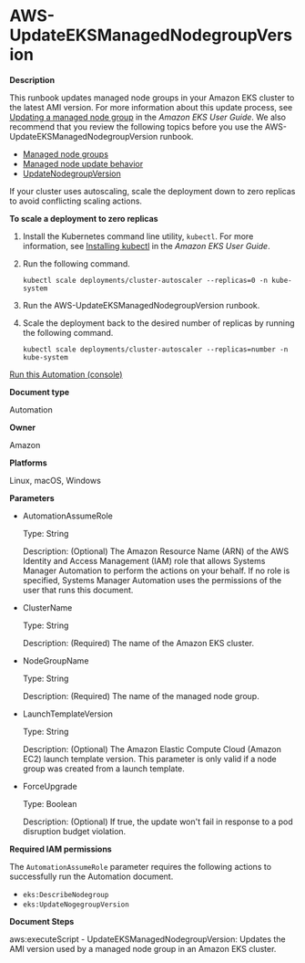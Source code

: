 # AWS\-UpdateEKSManagedNodegroupVersion<a name="automation-aws-updateeksmanagednodegroupversion"></a>

**Description**

This runbook updates managed node groups in your Amazon EKS cluster to the latest AMI version\. For more information about this update process, see [Updating a managed node group](https://docs.aws.amazon.com/eks/latest/userguide/update-managed-node-group.html) in the *Amazon EKS User Guide*\. We also recommend that you review the following topics before you use the AWS\-UpdateEKSManagedNodegroupVersion runbook\.
+ [Managed node groups](https://docs.aws.amazon.com/eks/latest/userguide/managed-node-groups.html)
+ [Managed node update behavior](https://docs.aws.amazon.com/eks/latest/userguide/managed-node-update-behavior.html)
+ [UpdateNodegroupVersion](https://docs.aws.amazon.com/eks/latest/APIReference/;API_UpdateNodegroupVersion.html)

If your cluster uses autoscaling, scale the deployment down to zero replicas to avoid conflicting scaling actions\. 

**To scale a deployment to zero replicas**

1. Install the Kubernetes command line utility, `kubectl`\. For more information, see [Installing kubectl](https://docs.aws.amazon.com/eks/latest/userguide/install-kubectl.html) in the *Amazon EKS User Guide*\.

1. Run the following command\.

   ```
   kubectl scale deployments/cluster-autoscaler --replicas=0 -n kube-system
   ```

1. Run the AWS\-UpdateEKSManagedNodegroupVersion runbook\.

1. Scale the deployment back to the desired number of replicas by running the following command\.

   ```
   kubectl scale deployments/cluster-autoscaler --replicas=number -n kube-system
   ```

[Run this Automation \(console\)](https://console.aws.amazon.com/systems-manager/automation/execute/AWS-UpdateEKSManagedNodegroupVersion)

**Document type**

Automation

**Owner**

Amazon

**Platforms**

Linux, macOS, Windows

**Parameters**
+ AutomationAssumeRole

  Type: String

  Description: \(Optional\) The Amazon Resource Name \(ARN\) of the AWS Identity and Access Management \(IAM\) role that allows Systems Manager Automation to perform the actions on your behalf\. If no role is specified, Systems Manager Automation uses the permissions of the user that runs this document\.
+ ClusterName

  Type: String

  Description: \(Required\) The name of the Amazon EKS cluster\.
+ NodeGroupName

  Type: String

  Description: \(Required\) The name of the managed node group\.
+ LaunchTemplateVersion

  Type: String

  Description: \(Optional\) The Amazon Elastic Compute Cloud \(Amazon EC2\) launch template version\. This parameter is only valid if a node group was created from a launch template\.
+ ForceUpgrade

  Type: Boolean

  Description: \(Optional\) If true, the update won't fail in response to a pod disruption budget violation\.

**Required IAM permissions**

The `AutomationAssumeRole` parameter requires the following actions to successfully run the Automation document\.
+ `eks:DescribeNodegroup `
+ `eks:UpdateNogegroupVersion`

**Document Steps**

aws:executeScript \- UpdateEKSManagedNodegroupVersion: Updates the AMI version used by a managed node group in an Amazon EKS cluster\.